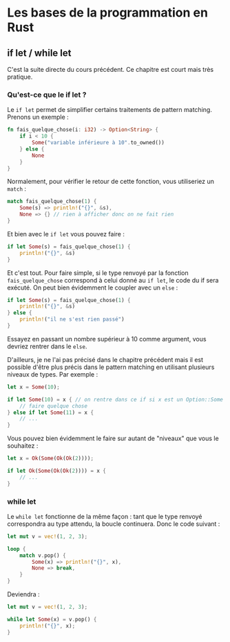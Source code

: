 # Les bases de la programmation en Rust

## if let / while let

C'est la suite directe du cours précédent. Ce chapitre est court mais très pratique.

### Qu'est-ce que le if let ?

Le `if let` permet de simplifier certains traitements de pattern matching. Prenons un exemple :

```Rust
fn fais_quelque_chose(i: i32) -> Option<String> {
    if i < 10 {
        Some("variable inférieure à 10".to_owned())
    } else {
        None
    }
}
```

Normalement, pour vérifier le retour de cette fonction, vous utiliseriez un `match` :

```Rust
match fais_quelque_chose(1) {
    Some(s) => println!("{}", &s),
    None => {} // rien à afficher donc on ne fait rien
}
```

Et bien avec le `if let` vous pouvez faire :

```Rust
if let Some(s) = fais_quelque_chose(1) {
    println!("{}", &s)
}
```

Et c'est tout. Pour faire simple, si le type renvoyé par la fonction `fais_quelque_chose` correspond à celui donné au `if let`, le code du if sera exécuté. On peut bien évidemment le coupler avec un `else` :

```Rust
if let Some(s) = fais_quelque_chose(1) {
    println!("{}", &s)
} else {
    println!("il ne s'est rien passé")
}
```

Essayez en passant un nombre supérieur à 10 comme argument, vous devriez rentrer dans le `else`.

D'ailleurs, je ne l'ai pas précisé dans le chapitre précédent mais il est possible d'être plus précis dans le pattern matching en utilisant plusieurs niveaux de types. Par exemple :

```Rust
let x = Some(10);

if let Some(10) = x { // on rentre dans ce if si x est un Option::Some contenant 10 !
    // faire quelque chose
} else if let Some(11) = x {
    // ...
}
```

Vous pouvez bien évidemment le faire sur autant de "niveaux" que vous le souhaitez :

```Rust
let x = Ok(Some(Ok(Ok(2))));

if let Ok(Some(Ok(Ok(2)))) = x {
    // ...
}
```

### while let

Le `while let` fonctionne de la même façon : tant que le type renvoyé correspondra au type attendu, la boucle continuera. Donc le code suivant :

```Rust
let mut v = vec!(1, 2, 3);

loop {
    match v.pop() {
        Some(x) => println!("{}", x),
        None => break,
    }
}
```

Deviendra :

```Rust
let mut v = vec!(1, 2, 3);

while let Some(x) = v.pop() {
    println!("{}", x);
}
```
